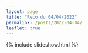 ```yaml
---
layout: page
title: "Reco du 04/04/2022"
permalink: /posts/2022-04-04/
leaflet: true
---
```

{% include slideshow.html %}